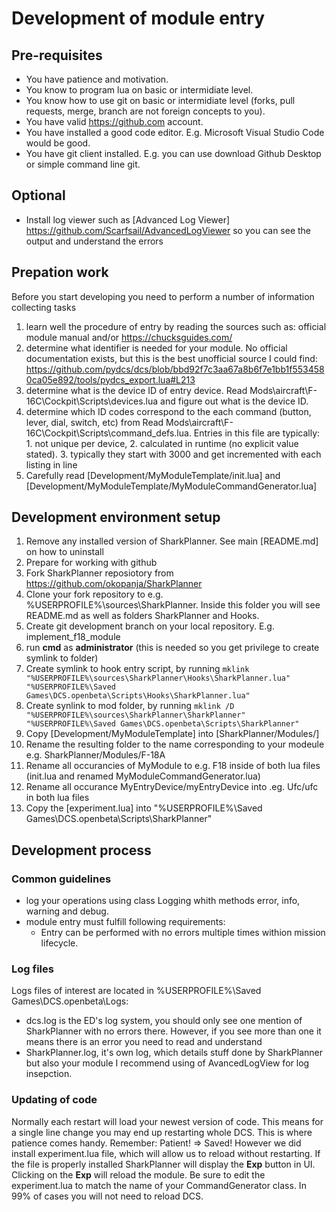 # Development of module entry
## Pre-requisites
- You have patience and motivation.
- You know to program lua on basic or intermidiate level.
- You know how to use git on basic or intermidiate level (forks, pull requests, merge, branch are not foreign concepts to you).
- You have valid https://github.com account. 
- You have installed a good code editor. E.g. Microsoft Visual Studio Code would be good.
- You have git client installed. E.g. you can use download Github Desktop or simple command line git.
## Optional
- Install log viewer such as [Advanced Log Viewer] https://github.com/Scarfsail/AdvancedLogViewer so you can see the output and understand the errors

## Prepation work
Before you start developing you need to perform a number of information collecting tasks
1. learn well the procedure of entry by reading the sources such as: official module manual and/or https://chucksguides.com/
2. determine what identifier is needed for your module. No official documentation exists, but this is the best unofficial source I could find: https://github.com/pydcs/dcs/blob/bbd92f7c3aa67a8b6f7e1bb1f5534580ca05e892/tools/pydcs_export.lua#L213
3. determine what is the device ID of entry device. Read Mods\aircraft\F-16C\Cockpit\Scripts\devices.lua and figure out what is the device ID.
4. determine which ID codes correspond to the each command (button, lever, dial, switch, etc) from Read Mods\aircraft\F-16C\Cockpit\Scripts\command_defs.lua. Entries in this file are typically: 1. not unique per device, 2. calculated in runtime (no explicit value stated). 3. typically they start with 3000 and get incremented with each listing in line
5. Carefully read [Development/MyModuleTemplate/init.lua] and [Development/MyModuleTemplate/MyModuleCommandGenerator.lua]

## Development environment setup
1. Remove any installed version of SharkPlanner. See main [README.md] on how to uninstall
2. Prepare for working with github
  1. Fork SharkPlanner reposiotory from https://github.com/okopanja/SharkPlanner
  2. Clone your fork repository to e.g. %USERPROFILE%\sources\SharkPlanner. Inside this folder you will see README.md as well as folders SharkPlanner and Hooks.
  3. Create git development branch on your local repository. E.g. implement_f18_module
  4. run **cmd** as **administrator** (this is needed so you get privilege to create symlink to folder)
  5. Create symlink to hook entry script, by running ```mklink "%USERPROFILE%\sources\SharkPlanner\Hooks\SharkPlanner.lua" "%USERPROFILE%\Saved Games\DCS.openbeta\Scripts\Hooks\SharkPlanner.lua"```
  5. Create synlink to mod folder, by running ```mklink /D "%USERPROFILE%\sources\SharkPlanner\SharkPlanner" "%USERPROFILE%\Saved Games\DCS.openbeta\Scripts\SharkPlanner"```
5. Copy [Development/MyModuleTemplate] into [SharkPlanner/Modules/]
6. Rename the resulting folder to the name corresponding to your modeule e.g. SharkPlanner/Modules/F-18A
7. Rename all occurancies of MyModule to e.g. F18 inside of both lua files (init.lua and renamed MyModuleCommandGenerator.lua)
8. Rename all occurance MyEntryDevice/myEntryDevice into .eg. Ufc/ufc in both lua files
9. Copy the [experiment.lua] into "%USERPROFILE%\Saved Games\DCS.openbeta\Scripts\SharkPlanner"

## Development process
### Common guidelines
- log your operations using class Logging whith methods error, info, warning and debug.
- module entry must fulfill following requirements:
  - Entry can be performed with no errors multiple times withion mission lifecycle. 

### Log files
Logs files of interest are located in %USERPROFILE%\Saved Games\DCS.openbeta\Logs:
- dcs.log is the ED's log system, you should only see one mention of SharkPlanner with no errors there. However, if you see more than one it means there is an error you need to read and understand
- SharkPlanner.log, it's own log, which details stuff done by SharkPlanner but also your module
I recommend using of AvancedLogView for log insepction.  

### Updating of code
Normally each restart will load your newest version of code. This means for a single line change you may end up restarting whole DCS. This is where patience comes handy. Remember: Patient! => Saved!
However we did install experiment.lua file, which will allow us to reload without restarting. If the file is properly installed SharkPlanner will display the **Exp** button in UI. Clicking on the **Exp** will reload the module. Be sure to edit the experiment.lua to match the name of your CommandGenerator class. In 99% of cases you will not need to reload DCS.

